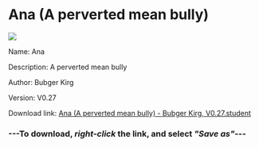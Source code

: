 # Ana (A perverted mean bully)

<img src = "https://raw.githubusercontent.com/Arbiter1223/Koukou-Gurashi-Custom-Students/master/Students/Files/Ana%20(A%20perverted%20mean%20bully).png">

Name: Ana

Description: A perverted mean bully

Author: Bubger Kirg

Version: V0.27

Download link: <a href="https://raw.githubusercontent.com/Arbiter1223/Koukou-Gurashi-Custom-Students/master/Students/Files/Ana%20(A%20perverted%20mean%20bully)%20-%20Bubger%20Kirg%2C%20V0.27.student">Ana (A perverted mean bully) - Bubger Kirg, V0.27.student</a>

### ---**To download, _right-click_ the link, and select _"Save as"_**---

